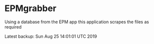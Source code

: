 # EPMgrabber
Using a database from the EPM app this application scrapes the files as required


Latest backup: Sun Aug 25 14:01:01 UTC 2019

